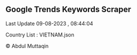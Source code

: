 

## Google Trends Keywords Scraper 
 
Last Update 09-08-2023 , 08:44:04

Country List :
VIETNAM.json



© Abdul Muttaqin 
